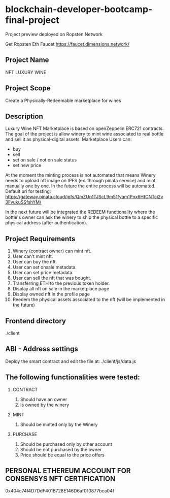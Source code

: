 # blockchain-developer-bootcamp-final-project
Project preview deployed on Ropsten Network 

Get Ropsten Eth Faucet
https://faucet.dimensions.network/

## Project Name
NFT LUXURY WINE

## Project Scope
Create a Physically-Redeemable marketplace for wines

## Description
 Luxury Wine NFT Marketplace is based on openZeppelin ERC721 contracts.
 The goal of the project is allow winery to mint wine associated to real bottle and sell it as physical-digital assets.
 Marketplace Users can:
 - buy 
 - sell
 - set on sale / not on sale status
 - set new price
 
 At the moment the minting process is not automated that means Winery needs to upload nft image on IPFS (ex. through pinata service) and mint manually one by one. In the future the entire process will be automated.
 Default uri for testing: https://gateway.pinata.cloud/ipfs/QmZUn1TJScL9m51fyqm1Pnx6HtCNTci2v3FvukuSSfshYM/

 In the next future will be integrated the REDEEM functionality where the bottle's owner can ask the winery to ship the physical bottle to a specific physical address (after authentication).

## Project Requirements
1. Winery (contract owner) can mint nft.
2. User can't mint nft.
3. User can buy the nft.
4. User can set onsale metadata.
5. User can set price metadata.
6. User can sell the nft that was bought.
7. Transferring ETH to the previous token holder.
8. Display all nft on sale in the marketplace page
9. Display owned nft in the profile page
10. Reedem the physical assets associated to the nft (will be implemented in the future)

## Frontend directory
./client

## ABI - Address settings
Deploy the smart contract and edit the file at: ./client/js/data.js

## The following functionalities were tested:

1. CONTRACT
   1. Should have an owner
   2. Is owned by the winery

2. MINT
   1. Should be minted only by the Winery

3. PURCHASE
   1. Should be purchased only by other account
   2. Should be not purchased by the owner
   3. Price should be equal to the price offers


## PERSONAL ETHEREUM ACCOUNT FOR CONSENSYS NFT CERTIFICATION
0x404c74f4D7DdF401B728E146D6af010877bca04f
